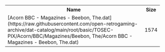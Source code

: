 <table>
<tr><th>Name</th><th>Size</th></tr>
<tr><td>
[Acorn BBC - Magazines - Beebon, The.dat](https://raw.githubusercontent.com/open-retrogaming-archive/dat-catalog/main/root/basic/TOSEC-PIX/Acorn/BBC/Magazines/Beebon, The/Acorn BBC - Magazines - Beebon, The.dat)
</td><td>1574</td></tr>
</table>
